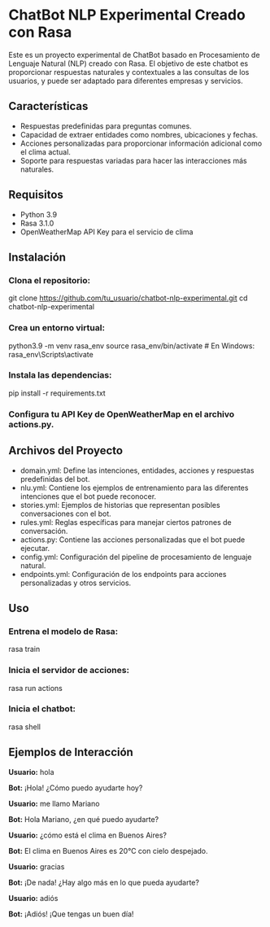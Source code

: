 # ChatBot NLP Experimental Creado con Rasa
Este es un proyecto experimental de ChatBot basado en Procesamiento de Lenguaje Natural (NLP) creado con Rasa. El objetivo de este chatbot es proporcionar respuestas naturales y contextuales a las consultas de los usuarios, y puede ser adaptado para diferentes empresas y servicios.

## Características
* Respuestas predefinidas para preguntas comunes.
* Capacidad de extraer entidades como nombres, ubicaciones y fechas.
* Acciones personalizadas para proporcionar información adicional como el clima actual.
* Soporte para respuestas variadas para hacer las interacciones más naturales.


## Requisitos
* Python 3.9
* Rasa 3.1.0
* OpenWeatherMap API Key para el servicio de clima


## Instalación
### Clona el repositorio:

git clone https://github.com/tu_usuario/chatbot-nlp-experimental.git
cd chatbot-nlp-experimental

### Crea un entorno virtual:

python3.9 -m venv rasa_env
source rasa_env/bin/activate  # En Windows: rasa_env\Scripts\activate

### Instala las dependencias:

pip install -r requirements.txt

### Configura tu API Key de OpenWeatherMap en el archivo actions.py.


## Archivos del Proyecto
* domain.yml: Define las intenciones, entidades, acciones y respuestas predefinidas del bot.
* nlu.yml: Contiene los ejemplos de entrenamiento para las diferentes intenciones que el bot puede reconocer.
* stories.yml: Ejemplos de historias que representan posibles conversaciones con el bot.
* rules.yml: Reglas específicas para manejar ciertos patrones de conversación.
* actions.py: Contiene las acciones personalizadas que el bot puede ejecutar.
* config.yml: Configuración del pipeline de procesamiento de lenguaje natural.
* endpoints.yml: Configuración de los endpoints para acciones personalizadas y otros servicios.


## Uso
### Entrena el modelo de Rasa:

rasa train

### Inicia el servidor de acciones:

rasa run actions

### Inicia el chatbot:

rasa shell


## Ejemplos de Interacción
**Usuario:** hola

**Bot:** ¡Hola! ¿Cómo puedo ayudarte hoy?

**Usuario:** me llamo Mariano

**Bot:** Hola Mariano, ¿en qué puedo ayudarte?

**Usuario:** ¿cómo está el clima en Buenos Aires?

**Bot:** El clima en Buenos Aires es 20°C con cielo despejado.

**Usuario:** gracias

**Bot:** ¡De nada! ¿Hay algo más en lo que pueda ayudarte?

**Usuario:** adiós

**Bot:** ¡Adiós! ¡Que tengas un buen día!


